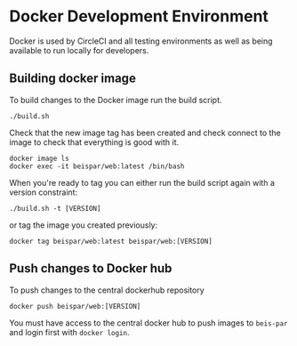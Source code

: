 # Docker Development Environment

Docker is used by CircleCI and all testing environments as well as being available to run locally for developers.

## Building docker image

To build changes to the Docker image run the build script.
```
./build.sh
```

Check that the new image tag has been created and check connect to the image to check that everything is good with it.
```
docker image ls
docker exec -it beispar/web:latest /bin/bash
```

When you're ready to tag you can either run the build script again with a version constraint:
```
./build.sh -t [VERSION]
```
or tag the image you created previously:
```
docker tag beispar/web:latest beispar/web:[VERSION]
```

## Push changes to Docker hub

To push changes to the central dockerhub repository
```
docker push beispar/web:[VERSION]
```

You must have access to the central docker hub to push images to `beis-par` and login first with `docker login`.